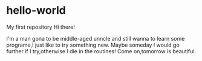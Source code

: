 # hello-world
My first repository
Hi there!

I'm a man gona to be middle-aged unncle and still wanna to learn some programe,I just like to try something new.
Maybe someday I would go further if I try,otherwise I die in the routines!
Come on,tomorrow is beautiful.
